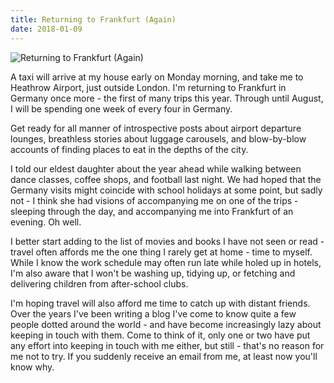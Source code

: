 ```yaml
---
title: Returning to Frankfurt (Again)
date: 2018-01-09
---
```


![Returning to Frankfurt (Again)](https://source.unsplash.com/cckf4TsHAuw/1600x900)

A taxi will arrive at my house early on Monday morning, and take me to Heathrow Airport, just outside London. I'm returning to Frankfurt in Germany once more - the first of many trips this year. Through until August, I will be spending one week of every four in Germany.

Get ready for all manner of introspective posts about airport departure lounges, breathless stories about luggage carousels, and blow-by-blow accounts of finding places to eat in the depths of the city.

I told our eldest daughter about the year ahead while walking between dance classes, coffee shops, and football last night. We had hoped that the Germany visits might coincide with school holidays at some point, but sadly not - I think she had visions of accompanying me on one of the trips - sleeping through the day, and accompanying me into Frankfurt of an evening. Oh well.

I better start adding to the list of movies and books I have not seen or read - travel often affords me the one thing I rarely get at home - time to myself. While I know the work schedule may often run late while holed up in hotels, I'm also aware that I won't be washing up, tidying up, or fetching and delivering children from after-school clubs.

I'm hoping travel will also afford me time to catch up with distant friends. Over the years I've been writing a blog I've come to know quite a few people dotted around the world - and have become increasingly lazy about keeping in touch with them. Come to think of it, only one or two have put any effort into keeping in touch with me either, but still - that's no reason for me not to try. If you suddenly receive an email from me, at least now you'll know why.